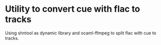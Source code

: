 # Utility to convert cue with flac to tracks
Using shntool as dynamic library and ocaml-ffmpeg to split flac with cue to tracks.
